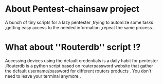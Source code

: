 # About Pentest-chainsaw project
A bunch of tiny scripts for a lazy pentester ,trying to automize some tasks ,getting easy access to the needed information ,repeat the same process .
# What about ''Routerdb'' script !?
Accessing devices using the default credentials is a daily habit for pentester .Routerdb is a python script based on routerpassword website that gather the default username/password for different routers products .
You don't need to leave your terminal anymore .
